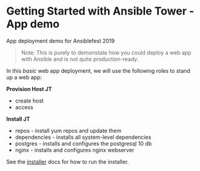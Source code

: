 # Getting Started with Ansible Tower - App demo

App deployment demo for Ansiblefest 2019

> Note: This is purely to demonstate how you could deploy a web app with Ansible and is not quite production-ready.  

In this _basic_ web app deployment, we will use the following roles to stand up a web app:

**Provision Host JT**
* create host
* access


**Install JT**
* repos - install yum repos and update them
* dependencies - installs all system-level dependencies
* postgres - installs and configures the postgresql 10 db
* nginx - installs and configures nginx webserver


See the [installer](./installer/README.md) docs for how to run the installer.  

